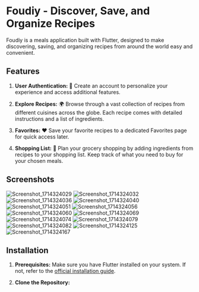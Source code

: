 # Foudiy - Discover, Save, and Organize Recipes

Foudiy is a meals application built with Flutter, designed to make discovering, saving, and organizing recipes from around the world easy and convenient.

## Features

1. **User Authentication:** 🔐 Create an account to personalize your experience and access additional features.
   
2. **Explore Recipes:** 🌍 Browse through a vast collection of recipes from different cuisines across the globe. Each recipe comes with detailed instructions and a list of ingredients.
   
3. **Favorites:** ❤️ Save your favorite recipes to a dedicated Favorites page for quick access later.
   
4. **Shopping List:** 🛒 Plan your grocery shopping by adding ingredients from recipes to your shopping list. Keep track of what you need to buy for your chosen meals.

## Screenshots
![Screenshot_1714324029](https://github.com/aconitum001/Quizzo-flutter-Project/assets/141423029/a7553ca0-313c-4485-8f78-73a3839ab5d6)
![Screenshot_1714324032](https://github.com/aconitum001/Quizzo-flutter-Project/assets/141423029/e7c5927e-4824-4ccb-b70b-8da75d164481)
![Screenshot_1714324036](https://github.com/aconitum001/Quizzo-flutter-Project/assets/141423029/07beca8e-3025-4cc1-a2cb-e0e1d7d8c520)
![Screenshot_1714324040](https://github.com/aconitum001/Quizzo-flutter-Project/assets/141423029/14b1d272-8f24-40f0-bbcd-8f5adf6ed5f2)
![Screenshot_1714324051](https://github.com/aconitum001/Quizzo-flutter-Project/assets/141423029/12587ed9-da15-4237-b0c3-5e92260bde68)
![Screenshot_1714324056](https://github.com/aconitum001/Quizzo-flutter-Project/assets/141423029/3455fe2e-b64e-45bf-9e0f-1ac2bda52809)
![Screenshot_1714324060](https://github.com/aconitum001/Quizzo-flutter-Project/assets/141423029/742b4492-620c-4d3f-8d7c-4a3533b22143)
![Screenshot_1714324069](https://github.com/aconitum001/Quizzo-flutter-Project/assets/141423029/cf012a00-6d24-4abe-bb45-19e8db5c4a67)
![Screenshot_1714324074](https://github.com/aconitum001/Quizzo-flutter-Project/assets/141423029/9a1ef362-2473-4696-9962-238b4c5276eb)
![Screenshot_1714324079](https://github.com/aconitum001/Quizzo-flutter-Project/assets/141423029/2fa07c5a-b2a1-45db-a53d-bedba334d243)
![Screenshot_1714324082](https://github.com/aconitum001/Quizzo-flutter-Project/assets/141423029/538b2ec4-0562-41c9-b1be-92d569e7e4c5)
![Screenshot_1714324125](https://github.com/aconitum001/Quizzo-flutter-Project/assets/141423029/a6afa1d6-6963-4182-b6f0-90ce1d216a87)
![Screenshot_1714324167](https://github.com/aconitum001/Quizzo-flutter-Project/assets/141423029/9911cd06-7725-46d1-96cb-370499e52ae8)



## Installation

1. **Prerequisites:** Make sure you have Flutter installed on your system. If not, refer to the [official installation guide](https://flutter.dev/docs/get-started/install).
   
2. **Clone the Repository:** 
